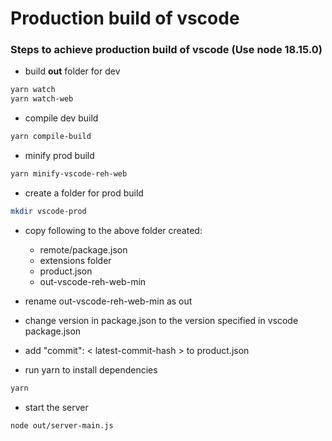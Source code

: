 # Production build of vscode

### Steps to achieve production build of vscode (Use node 18.15.0)
* build **out** folder for dev
```bash
yarn watch
yarn watch-web
```

* compile dev build
```bash
yarn compile-build
```

* minify prod build
```bash
yarn minify-vscode-reh-web
```

* create a folder for prod build
```bash
mkdir vscode-prod
```

* copy following to the above folder created:
	* remote/package.json
	* extensions folder
	* product.json
	* out-vscode-reh-web-min

* rename out-vscode-reh-web-min as out

* change version in package.json to the version specified in vscode package.json

* add "commit": < latest-commit-hash > to product.json

* run yarn to install dependencies
```bash
yarn
```

* start the server
```bash
node out/server-main.js
```
